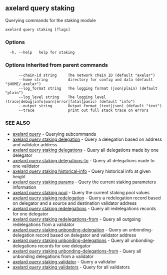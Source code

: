 ## axelard query staking

Querying commands for the staking module

```
axelard query staking [flags]
```

### Options

```
  -h, --help   help for staking
```

### Options inherited from parent commands

```
      --chain-id string     The network chain ID (default "axelar")
      --home string         directory for config and data (default "$HOME/.axelar")
      --log_format string   The logging format (json|plain) (default "plain")
      --log_level string    The logging level (trace|debug|info|warn|error|fatal|panic) (default "info")
      --output string       Output format (text|json) (default "text")
      --trace               print out full stack trace on errors
```

### SEE ALSO

- [axelard query](axelard_query.md) - Querying subcommands
- [axelard query staking delegation](axelard_query_staking_delegation.md) - Query a delegation based on address and validator address
- [axelard query staking delegations](axelard_query_staking_delegations.md) - Query all delegations made by one delegator
- [axelard query staking delegations-to](axelard_query_staking_delegations-to.md) - Query all delegations made to one validator
- [axelard query staking historical-info](axelard_query_staking_historical-info.md) - Query historical info at given height
- [axelard query staking params](axelard_query_staking_params.md) - Query the current staking parameters information
- [axelard query staking pool](axelard_query_staking_pool.md) - Query the current staking pool values
- [axelard query staking redelegation](axelard_query_staking_redelegation.md) - Query a redelegation record based on delegator and a source and destination validator address
- [axelard query staking redelegations](axelard_query_staking_redelegations.md) - Query all redelegations records for one delegator
- [axelard query staking redelegations-from](axelard_query_staking_redelegations-from.md) - Query all outgoing redelegations from a validator
- [axelard query staking unbonding-delegation](axelard_query_staking_unbonding-delegation.md) - Query an unbonding-delegation record based on delegator and validator address
- [axelard query staking unbonding-delegations](axelard_query_staking_unbonding-delegations.md) - Query all unbonding-delegations records for one delegator
- [axelard query staking unbonding-delegations-from](axelard_query_staking_unbonding-delegations-from.md) - Query all unbonding delegations from a validator
- [axelard query staking validator](axelard_query_staking_validator.md) - Query a validator
- [axelard query staking validators](axelard_query_staking_validators.md) - Query for all validators
